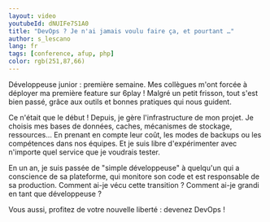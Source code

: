 ```yaml
---
layout: video
youtubeId: dNUIFe7S1A0
title: "DevOps ? Je n'ai jamais voulu faire ça, et pourtant …"
author: s_lescano
lang: fr
tags: [conference, afup, php]
color: rgb(251,87,66)
---
```


Développeuse junior : première semaine. Mes collègues m'ont forcée à déployer ma première feature sur 6play ! Malgré un petit frisson, tout s'est bien passé, grâce aux outils et bonnes pratiques qui nous guident.

Ce n'était que le début ! Depuis, je gère l'infrastructure de mon projet. Je choisis mes bases de données, caches, mécanismes de stockage, ressources… En prenant en compte leur coût, les modes de backups ou les compétences dans nos équipes. Et je suis libre d'expérimenter avec n'importe quel service que je voudrais tester.

En un an, je suis passée de "simple développeuse" à quelqu'un qui a conscience de sa plateforme, qui monitore son code et est responsable de sa production. Comment ai-je vécu cette transition ? Comment ai-je grandi en tant que développeuse ?

Vous aussi, profitez de votre nouvelle liberté : devenez DevOps !